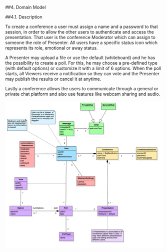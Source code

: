 ##4. Domain Model

##4.1. Description

To create a conference a user must assign a name and a password to that session, in order to allow the other users to authenticate and access the presentation. That user is the conference Moderator which can assign to someone the role of Presenter. All users have a specific status icon which represents its role, emotional or away status.

A Presenter may upload a file or use the default (whiteboard) and he has the possibility to create a poll. For this, he may choose a pre-defined type (with default options) or customize it with a limit of 6 options. When the poll starts, all Viewers receive a notification so they can vote and the Presenter may publish the results or cancel it at anytime. 

Lastly a conference allows the users to communicate through a general or private chat platform and also use features like webcam sharing and audio.

![Domain Model](images/domainModel.png "Domain Model")
